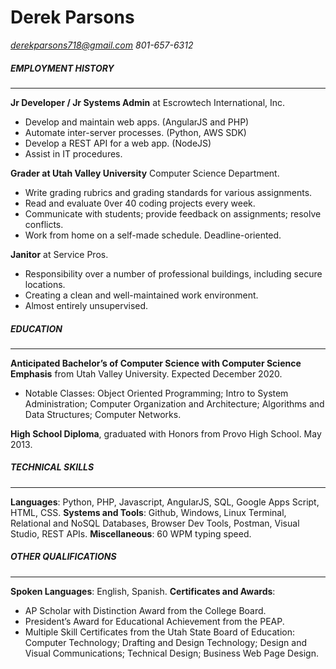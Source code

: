 # Derek Parsons
*derekparsons718@gmail.com*
*801-657-6312*


##### EMPLOYMENT HISTORY
______________________________
**Jr Developer / Jr Systems Admin** at Escrowtech International, Inc.
- Develop and maintain web apps. (AngularJS and PHP)
- Automate inter-server processes. (Python, AWS SDK)
- Develop a REST API for a web app. (NodeJS)
- Assist in IT procedures.

**Grader at Utah Valley University** Computer Science Department.
- Write grading rubrics and grading standards for various assignments.
- Read and evaluate 0ver 40 coding projects every week.
- Communicate with students; provide feedback on assignments; resolve conflicts.
- Work from home on a self-made schedule. Deadline-oriented.

**Janitor** at Service Pros.
- Responsibility over a number of professional buildings, including secure locations.
- Creating a clean and well-maintained work environment.
- Almost entirely unsupervised.


##### EDUCATION
______________________________
**Anticipated Bachelor’s of Computer Science with Computer Science Emphasis** from Utah Valley University. Expected December 2020.
- Notable Classes: Object Oriented Programming; Intro to System Administration; Computer Organization and Architecture; Algorithms and Data Structures; Computer Networks.

**High School Diploma**, graduated with Honors from Provo High School. May 2013. 


##### TECHNICAL SKILLS
______________________________
**Languages**: Python, PHP, Javascript, AngularJS, SQL, Google Apps Script, HTML, CSS. 
**Systems and Tools**: Github, Windows, Linux Terminal, Relational and NoSQL Databases, Browser Dev Tools, Postman, Visual Studio, REST APIs. 
**Miscellaneous**: 60 WPM typing speed. 


##### OTHER QUALIFICATIONS
______________________________
**Spoken Languages**: English, Spanish. 
**Certificates and Awards**:
- AP Scholar with Distinction Award from the College Board.
- President’s Award for Educational Achievement from the PEAP.
- Multiple Skill Certificates from the Utah State Board of Education: Computer Technology; Drafting and Design Technology; Design and Visual Communications; Technical Design; Business Web Page Design.
